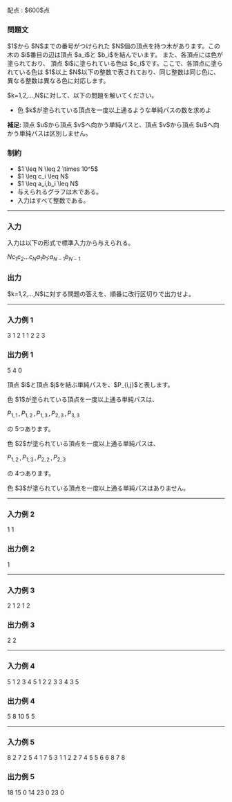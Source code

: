 
<div>

<span>

<span>

<p>
配点 : $600$点
</p>

<div>

<section>

### **問題文**

<p>
$1$から $N$までの番号がつけられた $N$個の頂点を持つ木があります。この木の $i$番目の辺は頂点 $a_i$と $b_i$を結んでいます。
また、各頂点には色が塗られており、 頂点 $i$に塗られている色は $c_i$です。ここで、各頂点に塗られている色は $1$以上 $N$以下の整数で表されており、同じ整数は同じ色に、異なる整数は異なる色に対応します。  
</p>

<p>
$k=1,2,...,N$に対して、以下の問題を解いてください。  
</p>

<ul>

<li>
色 $k$が塗られている頂点を一度以上通るような単純パスの数を求めよ
</li>

</ul>

<p>

<strong>
補足:
</strong>
頂点 $u$から頂点 $v$へ向かう単純パスと、頂点 $v$から頂点 $u$へ向かう単純パスは区別しません。
</p>

</section>

</div>

<div>

<section>

### **制約**

<ul>

<li>
$1 \leq N \leq 2 \times 10^5$
</li>

<li>
$1 \leq c_i \leq N$
</li>

<li>
$1 \leq a_i,b_i \leq N$
</li>

<li>
与えられるグラフは木である。
</li>

<li>
入力はすべて整数である。
</li>

</ul>

</section>

</div>

---

<div>

<div>

<section>

### **入力**

<p>
入力は以下の形式で標準入力から与えられる。  
</p>

<div>

$N$$c_1$$c_2$$...$$c_N$$a_1$$b_1$$:$$a_{N-1}$$b_{N-1}$
</div>

</section>

</div>

<div>

<section>

### **出力**

<p>
$k=1,2,...,N$に対する問題の答えを、順番に改行区切りで出力せよ。
</p>

</section>

</div>

</div>

---

<div>

<section>

### **入力例 1**

<div>

3
1 2 1
1 2
2 3

</div>

</section>

</div>

<div>

<section>

### **出力例 1**

<div>

5
4
0

</div>

<p>
頂点 $i$と頂点 $j$を結ぶ単純パスを、$P_{i,j}$と表します。
</p>

<p>
色 $1$が塗られている頂点を一度以上通る単純パスは、

$P_{1,1}\,,\,$$P_{1,2}\,,\,$$P_{1,3}\,,\,$$P_{2,3}\,,\,$$P_{3,3}$

の $5$つあります。  
</p>

<p>
色 $2$が塗られている頂点を一度以上通る単純パスは、

$P_{1,2}\,,\,$$P_{1,3}\,,\,$$P_{2,2}\,,\,$$P_{2,3}$

の $4$つあります。  
</p>

<p>
色 $3$が塗られている頂点を一度以上通る単純パスはありません。  
</p>

</section>

</div>

---

<div>

<section>

### **入力例 2**

<div>

1
1

</div>

</section>

</div>

<div>

<section>

### **出力例 2**

<div>

1

</div>

</section>

</div>

---

<div>

<section>

### **入力例 3**

<div>

2
1 2
1 2

</div>

</section>

</div>

<div>

<section>

### **出力例 3**

<div>

2
2

</div>

</section>

</div>

---

<div>

<section>

### **入力例 4**

<div>

5
1 2 3 4 5
1 2
2 3
3 4
3 5

</div>

</section>

</div>

<div>

<section>

### **出力例 4**

<div>

5
8
10
5
5

</div>

</section>

</div>

---

<div>

<section>

### **入力例 5**

<div>

8
2 7 2 5 4 1 7 5
3 1
1 2
2 7
4 5
5 6
6 8
7 8

</div>

</section>

</div>

<div>

<section>

### **出力例 5**

<div>

18
15
0
14
23
0
23
0

</div>

</section>

</div>

</span>

</span>

</div>
